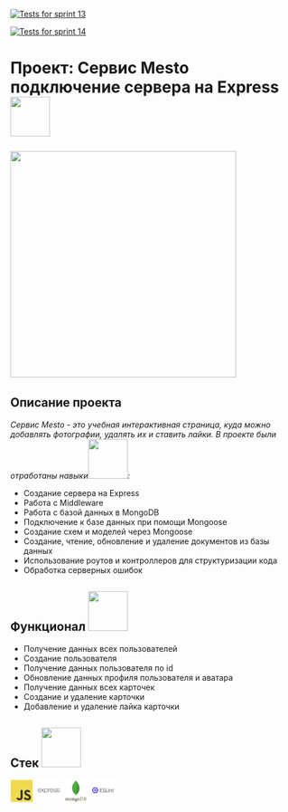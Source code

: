 [![Tests for sprint 13](https://github.com/MariiaGudkova/express-mesto-gha/actions/workflows/tests-13-sprint.yml/badge.svg)](https://github.com/MariiaGudkova/express-mesto-gha/actions/workflows/tests-13-sprint.yml) 

[![Tests for sprint 14](https://github.com/MariiaGudkova/express-mesto-gha/actions/workflows/tests-14-sprint.yml/badge.svg)](https://github.com/MariiaGudkova/express-mesto-gha/actions/workflows/tests-14-sprint.yml)

# **Проект: Сервис Mesto подключение сервера на Express** <img src="https://media.giphy.com/media/kp8xp7w2CsLSJ1i1M9/giphy.gif" width="70" height="70">


<img src="https://media.giphy.com/media/DZR39sOOQWP8A7UoVs/giphy.gif" width="400" height="400">

## **Описание проекта**

_Сервис Mesto - это учебная интерактивная страница, куда можно добавлять фотографии, удалять их и ставить лайки._
_В проекте были отработаны навыки<img src="https://media.giphy.com/media/YO0zXMgEF0QwxUoa7E/giphy.gif" width="70" height="70">:_

- Создание сервера на Express
- Работа с Middleware
- Работа с базой данных в MongoDB
- Подключение к базе данных при помощи Mongoose
- Создание схем и моделей через Mongoose
- Создание, чтение, обновление и удаление документов из базы данных
- Использование роутов и контроллеров для структуризации кода
- Обработка серверных ошибок

## **Функционал** <img src="https://media.giphy.com/media/z0dQcTi6EouwjKol5D/giphy.gif" width="70" height="70">

- Получение данных всех пользователей
- Создание пользователя
- Получение данных пользователя по id
- Обновление данных профиля пользователя и аватара
- Получение данных всех карточек
- Создание и удаление карточки
- Добавление и удаление лайка карточки

## **Стек** <img src="https://media.giphy.com/media/3cwLpdCalQrML78gbe/giphy.gif" width="70" height="70">
<div>
<img src="https://raw.githubusercontent.com/devicons/devicon/1119b9f84c0290e0f0b38982099a2bd027a48bf1/icons/javascript/javascript-original.svg" width="40" height="40">&nbsp;
<img src="https://raw.githubusercontent.com/devicons/devicon/1119b9f84c0290e0f0b38982099a2bd027a48bf1/icons/express/express-original-wordmark.svg" width="40" height="40">&nbsp;
<img src="https://raw.githubusercontent.com/devicons/devicon/1119b9f84c0290e0f0b38982099a2bd027a48bf1/icons/mongodb/mongodb-original-wordmark.svg" width="40" height="40">&nbsp;
<img src="https://raw.githubusercontent.com/devicons/devicon/1119b9f84c0290e0f0b38982099a2bd027a48bf1/icons/eslint/eslint-original-wordmark.svg" width="40" height="40">&nbsp;
</div>


<img src="https://komarev.com/ghpvc/?username=MariiaGudkova&style=flat-square&color=ff69b4" alt=""/>


